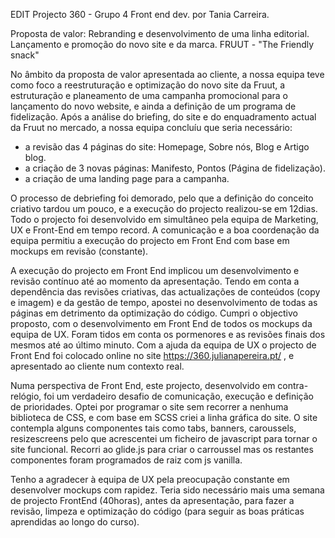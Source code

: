 EDIT
Projecto 360 - Grupo 4 
Front end dev. por Tania Carreira. 

Proposta de valor: Rebranding e desenvolvimento de uma linha editorial. Lançamento e promoção do novo site e da marca. 
FRUUT - "The Friendly snack" 


No âmbito da proposta de valor apresentada ao cliente, a nossa equipa teve como foco a reestruturação e optimização do novo site da Fruut, a estruturação e planeamento de uma campanha promocional para o lançamento do novo website, e ainda a definição de um programa de fidelização.
Após a análise do briefing, do site e do enquadramento actual da Fruut no mercado, a nossa equipa concluíu que seria necessário:
- a revisão das 4 páginas do site: Homepage, Sobre nós, Blog e Artigo blog.
- a criação de 3 novas páginas: Manifesto, Pontos (Página de fidelização).
- a criação de uma landing page para a campanha. 

O processo de debriefing foi demorado, pelo que a definição do conceito criativo tardou um pouco, e a execução do projecto realizou-se em 12dias. Todo o projecto foi desenvolvido em simultâneo pela equipa de Marketing, UX e Front-End em tempo record. A comunicação e a boa coordenação da equipa permitiu a execução do projecto em Front End com base em mockups em revisão (constante). 

A execução do projecto em Front End implicou um desenvolvimento e revisão contínuo até ao momento da apresentação. 
Tendo em conta a dependência das revisões criativas, das actualizações de conteúdos (copy e imagem) e da gestão de tempo, apostei no desenvolvimento de todas as páginas em detrimento da optimização do código. Cumpri o objectivo proposto, com o desenvolvimento em Front End de todos os mockups da equipa de UX. Foram tidos em conta os pormenores e as revisões finais dos mesmos até ao último minuto. Com a ajuda da equipa de UX o projecto de Front End foi colocado online no site https://360.julianapereira.pt/ , e apresentado ao cliente num contexto real. 

Numa perspectiva de Front End, este projecto, desenvolvido em contra-relógio, foi um verdadeiro desafio de comunicação, execução e definição de prioridades. Optei por programar o site sem recorrer a nenhuma biblioteca de CSS, e com base em SCSS criei a linha gráfica do site. O site contempla alguns componentes tais como tabs, banners, caroussels, resizescreens pelo que acrescentei um ficheiro de javascript para tornar o site funcional. Recorri ao glide.js para criar o carroussel mas os restantes componentes foram programados de raiz com js vanilla.

Tenho a agradecer à equipa de UX pela preocupação constante em desenvolver mockups com rapidez. Teria sido necessário mais uma semana de projecto FrontEnd (40horas), antes da apresentação, para fazer a revisão, limpeza e optimização do código (para seguir as boas práticas aprendidas ao longo do curso). 